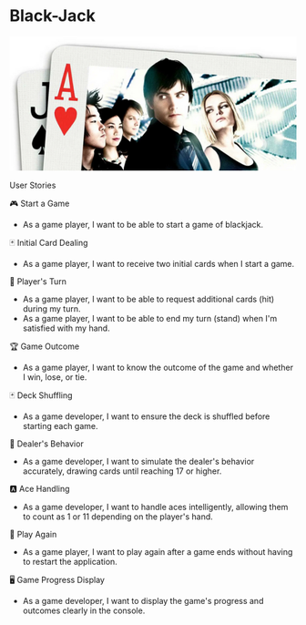# Black-Jack

![computer](https://github.com/mjidelouss/Black-Jack/blob/main/21.png)

User Stories

🎮 Start a Game

 - As a game player, I want to be able to start a game of blackjack.

🃏 Initial Card Dealing

- As a game player, I want to receive two initial cards when I start a game.

🚀 Player's Turn

- As a game player, I want to be able to request additional cards (hit) during my turn.
- As a game player, I want to be able to end my turn (stand) when I'm satisfied with my hand.

🏆 Game Outcome

- As a game player, I want to know the outcome of the game and whether I win, lose, or tie.

🃏 Deck Shuffling

- As a game developer, I want to ensure the deck is shuffled before starting each game.

🧠 Dealer's Behavior

- As a game developer, I want to simulate the dealer's behavior accurately, drawing cards until reaching 17 or higher.

🅰️ Ace Handling

- As a game developer, I want to handle aces intelligently, allowing them to count as 1 or 11 depending on the player's hand.

🔄 Play Again

- As a game player, I want to play again after a game ends without having to restart the application.

🖥️ Game Progress Display

- As a game developer, I want to display the game's progress and outcomes clearly in the console.
